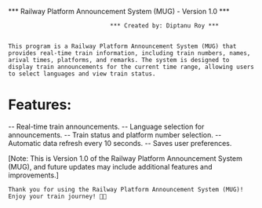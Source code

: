 *** Railway Platform Announcement System (MUG) - Version 1.0 ***

                                 *** Created by: Diptanu Roy ***


    This program is a Railway Platform Announcement System (MUG) that provides real-time train information, including train numbers, names, arival times, platforms, and remarks. The system is designed to display train announcements for the current time range, allowing users to select languages and view train status.

# Features:
  -- Real-time train announcements.
  -- Language selection for announcements.
  -- Train status and platform number selection.
  -- Automatic data refresh every 10 seconds.
  -- Saves user preferences.

[Note: This is Version 1.0 of the Railway Platform Announcement System (MUG), and future updates may include additional features and improvements.]

    Thank you for using the Railway Platform Announcement System (MUG)! Enjoy your train journey! 🚆🚄

